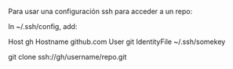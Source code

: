Para usar una configuración ssh para acceder a un repo:

In ~/.ssh/config, add:

Host gh
        Hostname github.com
        User git
        IdentityFile ~/.ssh/somekey

git clone ssh://gh/username/repo.git
